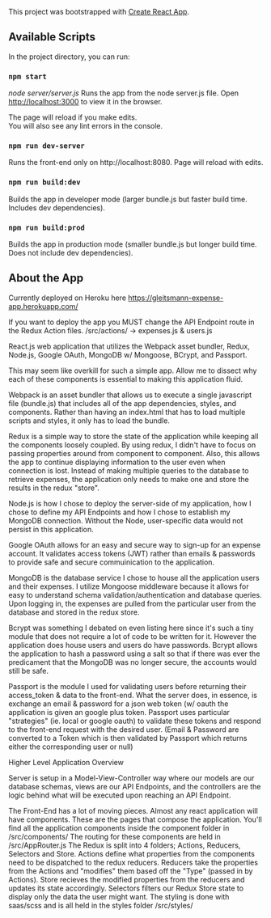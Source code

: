 This project was bootstrapped with [Create React App](https://github.com/facebook/create-react-app).

## Available Scripts

In the project directory, you can run:

### `npm start`
*node server/server.js*
Runs the app from the node server.js file.
Open [http://localhost:3000](http://localhost:3000) to view it in the browser.

The page will reload if you make edits.<br>
You will also see any lint errors in the console.

### `npm run dev-server`

Runs the front-end only on http://localhost:8080. Page will reload with edits.

### `npm run build:dev`

Builds the app in developer mode (larger bundle.js but faster build time. Includes dev dependencies).

### `npm run build:prod`

Builds the app in production mode (smaller bundle.js but longer build time. Does not include dev dependencies).


## About the App
Currently deployed on Heroku here
https://gleitsmann-expense-app.herokuapp.com/

If you want to deploy the app you MUST change the API Endpoint route in the Redux Action files. 
/src/actions/ -> expenses.js & users.js

React.js web application that utilizes the Webpack asset bundler, Redux, Node.js, Google OAuth, MongoDB w/ Mongoose, BCrypt, and Passport.

This may seem like overkill for such a simple app. Allow me to dissect why each of these components is essential to making this application fluid. 

Webpack is an asset bundler that allows us to execute a single javascript file (bundle.js) that includes all of the app dependencies, styles, and components. Rather than having an index.html that has to load multiple scripts and styles, it only has to load the bundle. 

Redux is a simple way to store the state of the application while keeping all the components loosely coupled. By using redux, I didn't have to focus on passing properties around from component to component. Also, this allows the app to continue displaying information to the user even when connection is lost. Instead of making multiple queries to the database to retrieve expenses, the application only needs to make one and store the results in the redux "store". 

Node.js is how I chose to deploy the server-side of my application, how I chose to define my API Endpoints and how I chose to establish my MongoDB connection. Without the Node, user-specific data would not persist in this application.

Google OAuth allows for an easy and secure way to sign-up for an expense account. It validates access tokens (JWT) rather than emails & passwords to provide safe and secure commuinication to the application. 

MongoDB is the database service I chose to house all the application users and their expenses. I utilize Mongoose middleware because it allows for easy to understand schema validation/authentication and database queries. Upon logging in, the expenses are pulled from the particular user from the database and stored in the redux store.

Bcrypt was something I debated on even listing here since it's such a tiny module that does not require a lot of code to be written for it. However the application does house users and users do have passwords. Bcrypt allows the application to hash a password using a salt so that if there was ever the predicament that the MongoDB was no longer secure, the accounts would still be safe. 

Passport is the module I used for validating users before returning their access_token & data to the front-end. What the server does, in essence, is exchange an email & password for a json web token (w/ oauth the application is given an google plus token. Passport uses particular "strategies" (ie. local or google oauth) to validate these tokens and respond to the front-end request with the desired user.
(Email & Password are converted to a Token which is then validated by Passport which returns either the corresponding user or null)



Higher Level Application Overview

Server is setup in a Model-View-Controller way where our models are our database schemas, views are our API Endpoints, and the controllers are the logic behind what will be executed upon reaching an API Endpoint. 

The Front-End has a lot of moving pieces. Almost any react application will have components. These are the pages that compose the application. You'll find all the application components inside the component folder in /src/components/
The routing for these components are held in /src/AppRouter.js
The Redux is split into 4 folders; Actions, Reducers, Selectors and Store. 
  Actions define what properties from the components need to be dispatched to the redux reducers.
  Reducers take the properties from the Actions and "modifies" them based off the "Type" (passed in by Actions).
  Store recieves the modified properties from the reducers and updates its state accordingly. 
  Selectors filters our Redux Store state to display only the data the user might want. 
The styling is done with saas/scss and is all held in the styles folder /src/styles/


